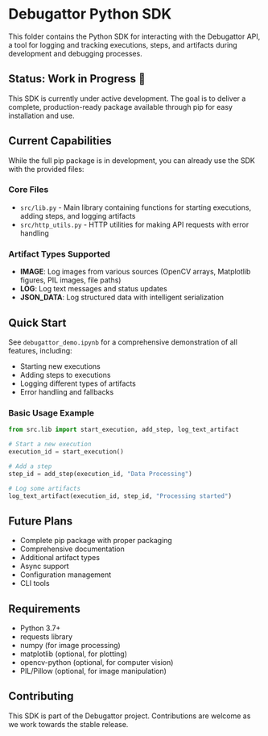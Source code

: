 # Debugattor Python SDK

This folder contains the Python SDK for interacting with the Debugattor API, a tool for logging and tracking executions, steps, and artifacts during development and debugging processes.

## Status: Work in Progress 🚧

This SDK is currently under active development. The goal is to deliver a complete, production-ready package available through pip for easy installation and use.

## Current Capabilities

While the full pip package is in development, you can already use the SDK with the provided files:

### Core Files
- `src/lib.py` - Main library containing functions for starting executions, adding steps, and logging artifacts
- `src/http_utils.py` - HTTP utilities for making API requests with error handling

### Artifact Types Supported
- **IMAGE**: Log images from various sources (OpenCV arrays, Matplotlib figures, PIL images, file paths)
- **LOG**: Log text messages and status updates
- **JSON_DATA**: Log structured data with intelligent serialization

## Quick Start

See `debugattor_demo.ipynb` for a comprehensive demonstration of all features, including:

- Starting new executions
- Adding steps to executions
- Logging different types of artifacts
- Error handling and fallbacks

### Basic Usage Example

```python
from src.lib import start_execution, add_step, log_text_artifact

# Start a new execution
execution_id = start_execution()

# Add a step
step_id = add_step(execution_id, "Data Processing")

# Log some artifacts
log_text_artifact(execution_id, step_id, "Processing started")
```

## Future Plans

- Complete pip package with proper packaging
- Comprehensive documentation
- Additional artifact types
- Async support
- Configuration management
- CLI tools

## Requirements

- Python 3.7+
- requests library
- numpy (for image processing)
- matplotlib (optional, for plotting)
- opencv-python (optional, for computer vision)
- PIL/Pillow (optional, for image manipulation)

## Contributing

This SDK is part of the Debugattor project. Contributions are welcome as we work towards the stable release.